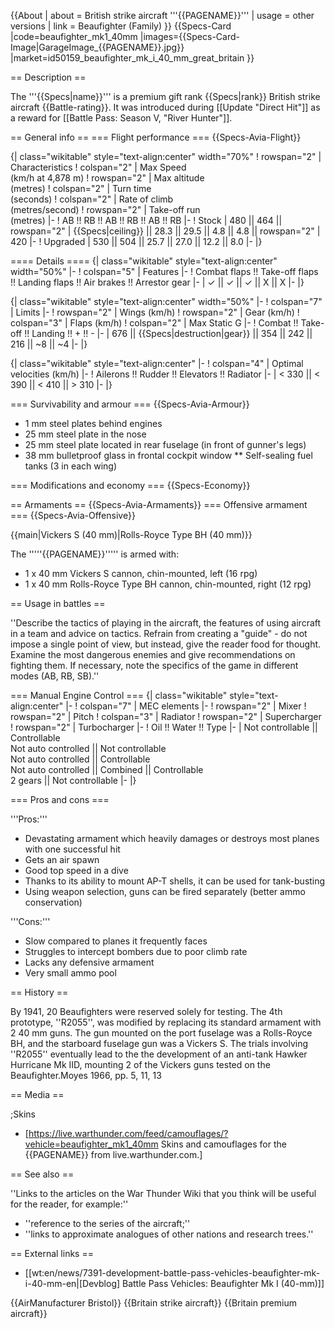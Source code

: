 {{About
| about = British strike aircraft '''{{PAGENAME}}'''
| usage = other versions
| link = Beaufighter (Family)
}}
{{Specs-Card
|code=beaufighter_mk1_40mm
|images={{Specs-Card-Image|GarageImage_{{PAGENAME}}.jpg}}
|market=id50159_beaufighter_mk_i_40_mm_great_britain
}}

== Description ==
<!-- ''In the description, the first part should be about the history of and the creation and combat usage of the aircraft, as well as its key features. In the second part, tell the reader about the aircraft in the game. Insert a screenshot of the vehicle, so that if the novice player does not remember the vehicle by name, he will immediately understand what kind of vehicle the article is talking about.'' -->
The '''{{Specs|name}}''' is a premium gift rank {{Specs|rank}} British strike aircraft {{Battle-rating}}. It was introduced during [[Update "Direct Hit"]] as a reward for [[Battle Pass: Season V, "River Hunter"]].

== General info ==
=== Flight performance ===
{{Specs-Avia-Flight}}
<!-- ''Describe how the aircraft behaves in the air. Speed, manoeuvrability, acceleration and allowable loads - these are the most important characteristics of the vehicle.'' -->

{| class="wikitable" style="text-align:center" width="70%"
! rowspan="2" | Characteristics
! colspan="2" | Max Speed<br>(km/h at 4,878 m)
! rowspan="2" | Max altitude<br>(metres)
! colspan="2" | Turn time<br>(seconds)
! colspan="2" | Rate of climb<br>(metres/second)
! rowspan="2" | Take-off run<br>(metres)
|-
! AB !! RB !! AB !! RB !! AB !! RB
|-
! Stock
| 480 || 464 || rowspan="2" | {{Specs|ceiling}} || 28.3 || 29.5 || 4.8 || 4.8 || rowspan="2" | 420
|-
! Upgraded
| 530 || 504 || 25.7 || 27.0 || 12.2 || 8.0
|-
|}

==== Details ====
{| class="wikitable" style="text-align:center" width="50%"
|-
! colspan="5" | Features
|-
! Combat flaps !! Take-off flaps !! Landing flaps !! Air brakes !! Arrestor gear
|-
| ✓ || ✓ || ✓ || X || X     <!-- ✓ -->
|-
|}

{| class="wikitable" style="text-align:center" width="50%"
|-
! colspan="7" | Limits
|-
! rowspan="2" | Wings (km/h)
! rowspan="2" | Gear (km/h)
! colspan="3" | Flaps (km/h)
! colspan="2" | Max Static G
|-
! Combat !! Take-off !! Landing !! + !! -
|-
| 676<!--{{Specs|destruction|body}}--> || {{Specs|destruction|gear}} || 354 || 242 || 216 || ~8 || ~4
|-
|}

{| class="wikitable" style="text-align:center"
|-
! colspan="4" | Optimal velocities (km/h)
|-
! Ailerons !! Rudder !! Elevators !! Radiator
|-
| < 330 || < 390 || < 410 || > 310
|-
|}

=== Survivability and armour ===
{{Specs-Avia-Armour}}
<!-- ''Examine the survivability of the aircraft. Note how vulnerable the structure is and how secure the pilot is, whether the fuel tanks are armoured, etc. Describe the armour, if there is any, and also mention the vulnerability of other critical aircraft systems.'' -->
* 1 mm steel plates behind engines
* 25 mm steel plate in the nose
* 25 mm steel plate located in rear fuselage (in front of gunner's legs)
* 38 mm bulletproof glass in frontal cockpit window
** Self-sealing fuel tanks (3 in each wing)

=== Modifications and economy ===
{{Specs-Economy}}

== Armaments ==
{{Specs-Avia-Armaments}}
=== Offensive armament ===
{{Specs-Avia-Offensive}}
<!-- ''Describe the offensive armament of the aircraft, if any. Describe how effective the cannons and machine guns are in a battle, and also what belts or drums are better to use. If there is no offensive weaponry, delete this subsection.'' -->
{{main|Vickers S (40 mm)|Rolls-Royce Type BH (40 mm)}}

The '''''{{PAGENAME}}''''' is armed with:

* 1 x 40 mm Vickers S cannon, chin-mounted, left (16 rpg)
* 1 x 40 mm Rolls-Royce Type BH cannon, chin-mounted, right (12 rpg)

== Usage in battles ==
<!-- ''Describe the tactics of playing in the aircraft, the features of using aircraft in a team and advice on tactics. Refrain from creating a "guide" - do not impose a single point of view, but instead, give the reader food for thought. Examine the most dangerous enemies and give recommendations on fighting them. If necessary, note the specifics of the game in different modes (AB, RB, SB).'' -->
''Describe the tactics of playing in the aircraft, the features of using aircraft in a team and advice on tactics. Refrain from creating a "guide" - do not impose a single point of view, but instead, give the reader food for thought. Examine the most dangerous enemies and give recommendations on fighting them. If necessary, note the specifics of the game in different modes (AB, RB, SB).''

=== Manual Engine Control ===
{| class="wikitable" style="text-align:center"
|-
! colspan="7" | MEC elements
|-
! rowspan="2" | Mixer
! rowspan="2" | Pitch
! colspan="3" | Radiator
! rowspan="2" | Supercharger
! rowspan="2" | Turbocharger
|-
! Oil !! Water !! Type
|-
| Not controllable || Controllable<br>Not auto controlled || Not controllable<br>Not auto controlled || Controllable<br>Not auto controlled || Combined || Controllable<br>2 gears || Not controllable
|-
|}

=== Pros and cons ===
<!-- ''Summarise and briefly evaluate the vehicle in terms of its characteristics and combat effectiveness. Mark its pros and cons in the bulleted list. Try not to use more than 6 points for each of the characteristics. Avoid using categorical definitions such as "bad", "good" and the like - use substitutions with softer forms such as "inadequate" and "effective".'' -->

'''Pros:'''

* Devastating armament which heavily damages or destroys most planes with one successful hit 
* Gets an air spawn
* Good top speed in a dive
* Thanks to its ability to mount AP-T shells, it can be used for tank-busting 
* Using weapon selection, guns can be fired separately (better ammo conservation)

'''Cons:'''

* Slow compared to planes it frequently faces
* Struggles to intercept bombers due to poor climb rate
* Lacks any defensive armament
* Very small ammo pool

== History ==
<!-- ''Describe the history of the creation and combat usage of the aircraft in more detail than in the introduction. If the historical reference turns out to be too long, take it to a separate article, taking a link to the article about the vehicle and adding a block "/History" (example: <nowiki>https://wiki.warthunder.com/(Vehicle-name)/History</nowiki>) and add a link to it here using the <code>main</code> template. Be sure to reference text and sources by using <code><nowiki><ref></ref></nowiki></code>, as well as adding them at the end of the article with <code><nowiki><references /></nowiki></code>. This section may also include the vehicle's dev blog entry (if applicable) and the in-game encyclopedia description (under <code><nowiki>=== In-game description ===</nowiki></code>, also if applicable).'' -->
By 1941, 20 Beaufighters were reserved solely for testing. The 4th prototype, ''R2055'', was modified by replacing its standard armament with 2 40 mm guns. The gun mounted on the port fuselage was a Rolls-Royce BH, and the starboard fuselage gun was a Vickers S. The trials involving ''R2055'' eventually lead to the the development of an anti-tank Hawker Hurricane Mk IID, mounting 2 of the Vickers guns tested on the Beaufighter.<ref>Moyes 1966, pp. 5, 11, 13</ref> 

== Media ==
<!-- ''Excellent additions to the article would be video guides, screenshots from the game, and photos.'' -->

;Skins

* [https://live.warthunder.com/feed/camouflages/?vehicle=beaufighter_mk1_40mm Skins and camouflages for the {{PAGENAME}} from live.warthunder.com.]

== See also ==
<!-- ''Links to the articles on the War Thunder Wiki that you think will be useful for the reader, for example:''
* ''reference to the series of the aircraft;''
* ''links to approximate analogues of other nations and research trees.'' -->
''Links to the articles on the War Thunder Wiki that you think will be useful for the reader, for example:''

* ''reference to the series of the aircraft;''
* ''links to approximate analogues of other nations and research trees.''

== External links ==
<!-- ''Paste links to sources and external resources, such as:''
* ''topic on the official game forum;''
* ''other literature.'' -->

* [[wt:en/news/7391-development-battle-pass-vehicles-beaufighter-mk-i-40-mm-en|[Devblog] Battle Pass Vehicles: Beaufighter Mk I (40-mm)]]

{{AirManufacturer Bristol}}
{{Britain strike aircraft}}
{{Britain premium aircraft}}